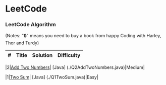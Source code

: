 LeetCode
========

### LeetCode Algorithm

(Notes: "🔒" means you need to buy a book from happy Coding with Harley, Thor and Turdy)


| # | Title | Solution | Difficulty |
|---| ----- | -------- | ---------- |

|2|[Add Two Numbers](https://leetcode.com/problems/add-two-numbers/)| [Java] (./Q2AddTwoNumbers.java)|Medium|

|1|[Two Sum](https://leetcode.com/problems/two-sum/)| [Java] (./Q1TwoSum.java)|Easy|

